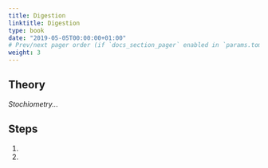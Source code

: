 ```yaml
---
title: Digestion
linktitle: Digestion
type: book
date: "2019-05-05T00:00:00+01:00"
# Prev/next pager order (if `docs_section_pager` enabled in `params.toml`)
weight: 3
---
```

## Theory
_Stochiometry..._

## Steps
1. 
2. 
